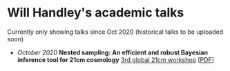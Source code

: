 # Will Handley's academic talks
Currently only showing talks since Oct 2020 (historical talks to be uploaded soon)

* _October 2020_ **Nested sampling: An efficient and robust Bayesian inference tool for 21cm cosmology** [3rd global 21cm workshop](https://sites.google.com/view/third21cmglobalworkshop/) [[PDF](https://github.com/williamjameshandley/talks/raw/21cm_2020_workshop_cambridge/will_handley_21cm_2020_workshop_cambridge.pdf)]
